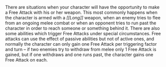 There are situations when your character will have the opportunity to make a Free Attack with his or her weapon. This most commonly happens when the character is armed with a *[[Long]]* weapon, when an enemy tries to flee from an ongoing melee combat or when an opponent tries to run past the character in order to reach someone or something behind it. There are also some abilities which trigger Free Attacks under special circumstances.
Free attacks can use the effect of passive abilities but not of active ones, and normally the character can only gain one Free Attack per triggering factor and turn – if two enemies try to withdraw from melee only 1 Free Attack is gained, but if one withdraws and one runs past, the character gains one Free Attack on each.